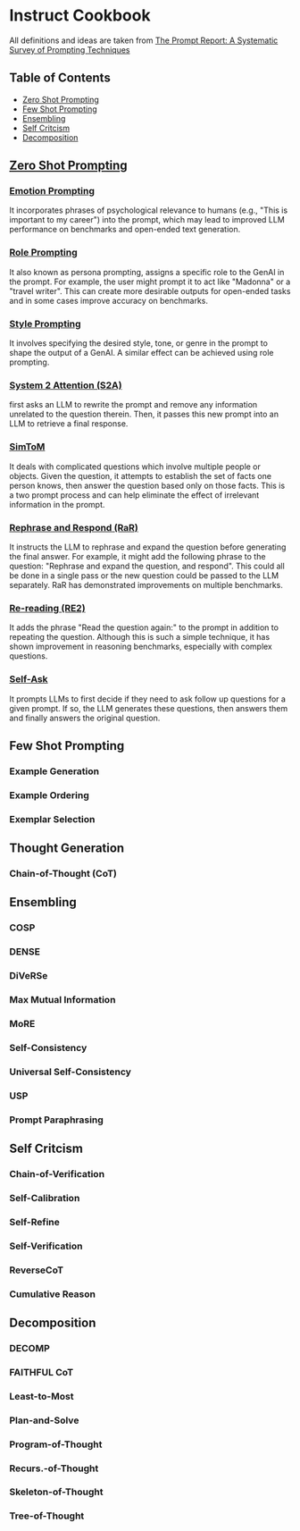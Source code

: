 # Instruct Cookbook

All definitions and ideas are taken from [The Prompt Report: A Systematic Survey of Prompting Techniques](https://arxiv.org/abs/2406.06608)

## Table of Contents
- [Zero Shot Prompting](#zero-shot-prompting)
- [Few Shot Prompting](#few-shot-prompting)
- [Ensembling](#ensembling)
- [Self Critcism](#self-critcism)
- [Decomposition](#decomposition)

## [Zero Shot Prompting](https://github.com/nikhilsharma26500/instructor_docs/tree/main/zero_shot)

### [Emotion Prompting](https://github.com/nikhilsharma26500/instructor_docs/blob/main/zero_shot/emotional_prompting.py) 
It incorporates phrases of psychological relevance to humans (e.g., "This is important to my career") into the prompt, which may lead to improved LLM performance on benchmarks and open-ended text generation.

### [Role Prompting](https://github.com/nikhilsharma26500/instructor_docs/blob/main/zero_shot/role_prompting.py)
It also known as persona prompting, assigns a specific role to the GenAI in the prompt. For example, the user might prompt it to act like "Madonna" or a "travel writer". This can create more desirable outputs for open-ended tasks and in some cases improve accuracy on benchmarks.

### [Style Prompting](https://github.com/nikhilsharma26500/instructor_docs/blob/main/zero_shot/style_prompting.py)
It involves specifying the desired style, tone, or genre in the prompt to shape the output of a GenAI. A similar effect can be achieved using role prompting.

### [System 2 Attention (S2A)](https://github.com/nikhilsharma26500/instructor_docs/blob/main/zero_shot/system_2_attention.py)
first asks an LLM to rewrite
the prompt and remove any information unrelated to the question therein. Then, it passes this new prompt into an LLM to retrieve a final response.

### [SimToM](https://github.com/nikhilsharma26500/instructor_docs/blob/main/zero_shot/sim_to_m.py)
It deals with complicated questions which involve multiple people or objects. Given the question, it attempts to establish the set of facts one person knows, then answer the question based only on those facts. This is a two prompt process and can help eliminate the effect of irrelevant information in the prompt.

### [Rephrase and Respond (RaR)](https://github.com/nikhilsharma26500/instructor_docs/blob/main/zero_shot/rephrase_and_respond.py)
It instructs the LLM to rephrase and expand the question before generating the final answer. For example,
it might add the following phrase to the question: "Rephrase and expand the question, and respond". This could all be done in a single pass or the new question could be passed to the LLM separately. RaR has demonstrated improvements on multiple benchmarks.

### [Re-reading (RE2)](https://github.com/nikhilsharma26500/instructor_docs/blob/main/zero_shot/re_reading.py)
It adds the phrase "Read the question again:" to the prompt in addition to repeating the question. Although this is such a simple technique, it has shown improvement in reasoning benchmarks, especially with complex questions.

### [Self-Ask](https://github.com/nikhilsharma26500/instructor_docs/blob/main/zero_shot/self_ask.py)
It prompts LLMs to first decide if they need to ask follow up questions for a given prompt. If so, the LLM generates these questions, then answers them and finally answers the original question.

## Few Shot Prompting

### Example Generation
### Example Ordering
### Exemplar Selection

## Thought Generation

### Chain-of-Thought (CoT)

## Ensembling

### COSP
### DENSE
### DiVeRSe
### Max Mutual Information
### MoRE
### Self-Consistency
### Universal Self-Consistency
### USP
### Prompt Paraphrasing

## Self Critcism

### Chain-of-Verification
### Self-Calibration
### Self-Refine
### Self-Verification
### ReverseCoT
### Cumulative Reason

## Decomposition

### DECOMP
### FAITHFUL CoT
### Least-to-Most
### Plan-and-Solve
### Program-of-Thought
### Recurs.-of-Thought
### Skeleton-of-Thought
### Tree-of-Thought